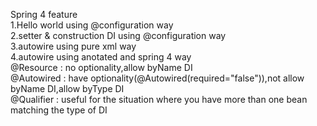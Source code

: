 Spring 4 feature <br /> 
1.Hello world using @configuration way <br />
2.setter & construction DI using @configuration way <br />
3.autowire using pure xml way <br />
4.autowire using anotated and spring 4 way <br />
     @Resource : no optionality,allow byName DI <br />
     @Autowired : have optionality(@Autowired(required="false")),not allow byName DI,allow byType DI <br />
     @Qualifier : useful for the situation where you have more than one bean matching the type of DI <br />